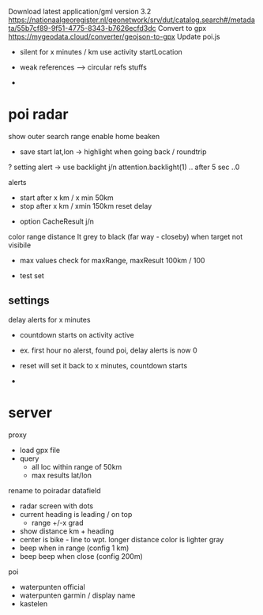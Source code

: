 Download latest application/gml version 3.2
https://nationaalgeoregister.nl/geonetwork/srv/dut/catalog.search#/metadata/55b7cf89-9f51-4775-8343-b7626ecfd3dc
Convert to gpx
https://mygeodata.cloud/converter/geojson-to-gpx
Update poi.js 



- silent for x minutes / km
  use activity startLocation 

- weak references --> circular refs stuffs
- 
# poi radar
show outer search range
enable home beaken
  - save start lat,lon -> highlight when going back / roundtrip

? setting alert -> use backlight j/n attention.backlight(1) .. after 5 sec ..0

alerts
  + start after x km / x min 50km
  + stop after x km / xmin 150km
  reset delay 

- option CacheResult j/n

color range distance lt grey to black (far way - closeby) when target not visibile

- max values check for maxRange, maxResult 100km / 100

- test set 


## settings
delay alerts for x minutes
  - countdown starts on activity active 
  - ex. first hour no alerst, found poi, delay alerts is now 0
  - reset will set it back to x minutes, countdown starts

  - 


  
# server
proxy
 - load gpx file
 - query
   - all loc within range of 50km
   - max results lat/lon

rename to poiradar
datafield
- radar screen with dots
- current heading is leading / on top
  - range +/-x grad 
- show distance km + heading
- center is bike - line to wpt. longer distance color is lighter gray
- beep when in range (config 1 km)
- beep beep when close (config 200m)


poi
- waterpunten official
- waterpunten garmin / display name
- kastelen





